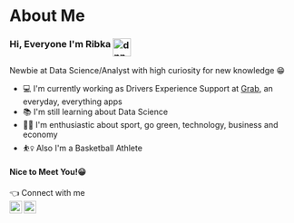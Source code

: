 # About Me
### Hi, Everyone I'm Ribka <img align="top" alt="dnn" width="32px" src="https://raw.githubusercontent.com/iampavangandhi/iampavangandhi/master/gifs/Hi.gif">


Newbie at Data Science/Analyst with high curiosity for new knowledge :grin:

- :computer: I'm currently working as Drivers Experience Support at [Grab](https://www.grab.com/id/), an everyday, everything apps
- :books: I'm still learning about Data Science
- 🤹🏼 I'm enthusiastic about sport, go green, technology, business and economy
- :basketball_woman: Also I'm a Basketball Athlete
#### Nice to Meet You!:grinning:


:point_left: Connect with me	
[<img align="left" alt="codeSTACKr | LinkedIn" width="22px" src="https://cdn.jsdelivr.net/npm/simple-icons@v3/icons/linkedin.svg" />][linkedin]
[<img align="left" alt="codeSTACKr | Instagram" width="22px" src="https://cdn.jsdelivr.net/npm/simple-icons@v3/icons/instagram.svg" />][instagram]

[instagram]: https://instagram.com/ribkamaulidya
[linkedin]: https://linkedin.com/in/ribkamaulidya
